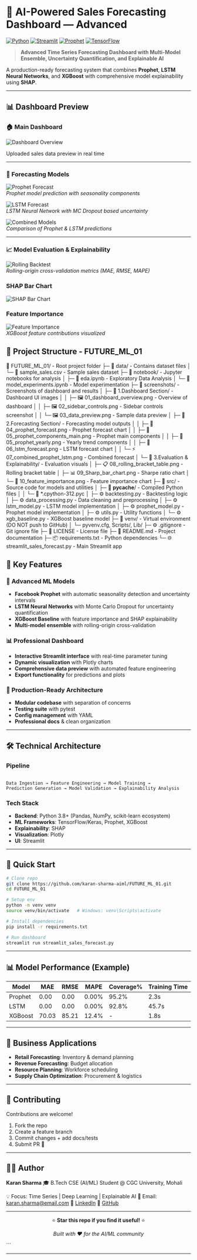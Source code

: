 # 🚀 AI-Powered Sales Forecasting Dashboard — Advanced

[![Python](https://img.shields.io/badge/Python-3.8+-blue.svg)](https://python.org)
[![Streamlit](https://img.shields.io/badge/Streamlit-1.28+-red.svg)](https://streamlit.io)
[![Prophet](https://img.shields.io/badge/Prophet-1.1+-green.svg)](https://facebook.github.io/prophet/)
[![TensorFlow](https://img.shields.io/badge/TensorFlow-2.12+-orange.svg)](https://tensorflow.org)

> **Advanced Time Series Forecasting Dashboard with Multi-Model Ensemble, Uncertainty Quantification, and Explainable AI**

A production-ready forecasting system that combines **Prophet**, **LSTM Neural Networks**, and **XGBoost** with comprehensive model explainability using **SHAP**.

---

## 📊 Dashboard Preview

### 🏠 Main Dashboard  

![Dashboard Overview](./screenshots/1.Dashbard%20section/01_dashbard_overview.png)

Uploaded sales data preview in real time

---

### 🔮 Forecasting Models  
![Prophet Forecast](screenshots/2.Forecasting%20Section/04_prophet_forecast.png)  
*Prophet model prediction with seasonality components*  

![LSTM Forecast](screenshots/2.Forecasting%20Section/06_lstm_forecast.png)  
*LSTM Neural Network with MC Dropout based uncertainty*  

![Combined Models](screenshots/2.Forecasting%20Section/07_combined_prophet_lstm.png)  
*Comparison of Prophet & LSTM predictions*

---

### 📈 Model Evaluation & Explainability  
![Rolling Backtest](screenshots/3.Evaluation%20&%20Explainability/08_rolling_bracket_table.png)  
*Rolling-origin cross-validation metrics (MAE, RMSE, MAPE)*  

###  SHAP Bar Chart  
![SHAP Bar Chart](./screenshots/3.Evaluation%20%26%20Explainability/09_Sharp_bar_chart.png)

### Feature Importance
![Feature Importance](screenshots/3.Evaluation%20&%20Explainability/10_feature_importance.png)  
*XGBoost feature contributions visualized*

## 📂 Project Structure - FUTURE_ML_01

📂 FUTURE_ML_01/ - Root project folder
├─ 📂 data/ - Contains dataset files
│  └─ 📄 sample_sales.csv - Sample sales dataset
├─ 📂 notebook/ - Jupyter notebooks for analysis
│  ├─ 📓 eda.ipynb - Exploratory Data Analysis
│  └─ 📓 model_experiments.ipynb - Model experimentation
├─ 📂 screenshots/ - Screenshots of dashboard and results
│  ├─ 📂 1.Dashboard Section/ - Dashboard UI images
│  │  ├─ 🖼️ 01_dashboard_overview.png - Overview of dashboard
│  │  ├─ 🖼️ 02_sidebar_controls.png - Sidebar controls screenshot
│  │  └─ 🖼️ 03_data_preview.png - Sample data preview
│  ├─ 📂 2.Forecasting Section/ - Forecasting model outputs
│  │  ├─ 🔮 04_prophet_forecast.png - Prophet forecast chart
│  │  ├─ 📅 05_prophet_components_main.png - Prophet main components
│  │  ├─ 📆 05_prophet_yearly.png - Yearly trend components
│  │  ├─ 🤖 06_lstm_forecast.png - LSTM forecast chart
│  │  └─ ⚡ 07_combined_prophet_lstm.png - Combined forecast
│  └─ 📂 3.Evaluation & Explainability/ - Evaluation visuals
│     ├─ 📋 08_rolling_bracket_table.png - Rolling bracket table
│     ├─ 📊 09_Sharp_bar_chart.png - Sharpe ratio chart
│     └─ 🌟 10_feature_importance.png - Feature importance chart
├─ 📂 src/ - Source code for models and utilities
│  ├─ 📂 __pycache__/ - Compiled Python files
│  │  └─ 📝 *.cpython-312.pyc
│  ├─ ⚙️ backtesting.py - Backtesting logic
│  ├─ ⚙️ data_processing.py - Data cleaning and preprocessing
│  ├─ ⚙️ lstm_model.py - LSTM model implementation
│  ├─ ⚙️ prophet_model.py - Prophet model implementation
│  ├─ ⚙️ utils.py - Utility functions
│  └─ ⚙️ xgb_baseline.py - XGBoost baseline model
├─ 📂 venv/ - Virtual environment (DO NOT push to GitHub)
│  └─ pyvenv.cfg, Scripts/, Lib/
├─ ⚙️ .gitignore - Git ignore file
├─ 📜 LICENSE - License file
├─ 📘 README.md - Project documentation
├─ 📦 requirements.txt - Python dependencies
└─ 🌐 streamlit_sales_forecast.py - Main Streamlit app


## 🌟 Key Features

### 🔬 **Advanced ML Models**
- **Facebook Prophet** with automatic seasonality detection and uncertainty intervals
- **LSTM Neural Networks** with Monte Carlo Dropout for uncertainty quantification  
- **XGBoost Baseline** with feature importance and SHAP explainability
- **Multi-model ensemble** with rolling-origin cross-validation

### 📊 **Professional Dashboard**
- **Interactive Streamlit interface** with real-time parameter tuning
- **Dynamic visualization** with Plotly charts
- **Comprehensive data preview** with automated feature engineering
- **Export functionality** for predictions and plots

### 🎯 **Production-Ready Architecture**
- **Modular codebase** with separation of concerns
- **Testing suite** with pytest
- **Config management** with YAML
- **Professional docs** & clean organization

---

## 🛠️ Technical Architecture

### **Pipeline**
```

Data Ingestion → Feature Engineering → Model Training →
Prediction Generation → Model Validation → Explainability Analysis

````

### **Tech Stack**
- **Backend**: Python 3.8+ (Pandas, NumPy, scikit-learn ecosystem)
- **ML Frameworks**: TensorFlow/Keras, Prophet, XGBoost
- **Explainability**: SHAP
- **Visualization**: Plotly
- **UI**: Streamlit

---

## 🚀 Quick Start

```bash
# Clone repo
git clone https://github.com/karan-sharma-aiml/FUTURE_ML_01.git
cd FUTURE_ML_01

# Setup env
python -m venv venv
source venv/bin/activate   # Windows: venv\Scripts\activate

# Install dependencies
pip install -r requirements.txt

# Run dashboard
streamlit run streamlit_sales_forecast.py
````

---

## 📊 Model Performance (Example)

| Model   | MAE   | RMSE  | MAPE  | Coverage% | Training Time |
| ------- | ----- | ----- | ----- | --------- | ------------- |
| Prophet | 0.00  | 0.00  | 0.00% | 95.2%     | 2.3s          |
| LSTM    | 0.00  | 0.00  | 0.00% | 92.8%     | 45.7s         |
| XGBoost | 70.03 | 85.21 | 12.4% | -         | 1.8s          |

---

## 🎯 Business Applications

* **Retail Forecasting**: Inventory & demand planning
* **Revenue Forecasting**: Budget allocation
* **Resource Planning**: Workforce scheduling
* **Supply Chain Optimization**: Procurement & logistics

---

## 🤝 Contributing

Contributions are welcome!

1. Fork the repo
2. Create a feature branch
3. Commit changes + add docs/tests
4. Submit PR 🎉

---

## 👨‍💻 Author

**Karan Sharma**
🎓 B.Tech CSE (AI/ML) Student @ CGC University, Mohali

💡 Focus: Time Series | Deep Learning | Explainable AI
📧 Email: [karan.sharma@email.com](mailto:karan.sharma@email.com)
🔗 [LinkedIn](https://www.linkedin.com/in/karan-sharma-167957271)
🐙 [GitHub](https://github.com/karan-sharma-aiml)

---

<div align="center">

⭐ **Star this repo if you find it useful!** ⭐

*Built with ❤️ for the AI/ML community*

</div>
```

---

